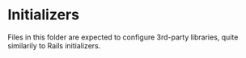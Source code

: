 # Initializers

Files in this folder are expected to configure 3rd-party libraries, quite
similarily to Rails initializers.